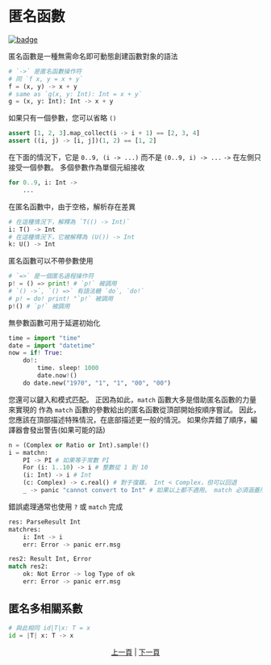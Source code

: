 # 匿名函數

[![badge](https://img.shields.io/endpoint.svg?url=https%3A%2F%2Fgezf7g7pd5.execute-api.ap-northeast-1.amazonaws.com%2Fdefault%2Fsource_up_to_date%3Fowner%3Derg-lang%26repos%3Derg%26ref%3Dmain%26path%3Ddoc/EN/syntax/21_lambda.md%26commit_hash%3D06f8edc9e2c0cee34f6396fd7c64ec834ffb5352)](https://gezf7g7pd5.execute-api.ap-northeast-1.amazonaws.com/default/source_up_to_date?owner=erg-lang&repos=erg&ref=main&path=doc/EN/syntax/21_lambda.md&commit_hash=06f8edc9e2c0cee34f6396fd7c64ec834ffb5352)

匿名函數是一種無需命名即可動態創建函數對象的語法

```python
# `->` 是匿名函數操作符
# 同 `f x, y = x + y`
f = (x, y) -> x + y
# same as `g(x, y: Int): Int = x + y`
g = (x, y: Int): Int -> x + y
```

如果只有一個參數，您可以省略 `()`

```python
assert [1, 2, 3].map_collect(i -> i + 1) == [2, 3, 4]
assert ((i, j) -> [i, j])(1, 2) == [1, 2]
```

在下面的情況下，它是 `0..9, (i -> ...)` 而不是 `(0..9, i) -> ...`
`->` 在左側只接受一個參數。 多個參數作為單個元組接收

```python
for 0..9, i: Int ->
    ...
```

在匿名函數中，由于空格，解析存在差異

```python
# 在這種情況下，解釋為 `T(() -> Int)`
i: T() -> Int
# 在這種情況下，它被解釋為 (U()) -> Int
k: U() -> Int
```

匿名函數可以不帶參數使用

```python
# `=>` 是一個匿名過程操作符
p! = () => print! # `p!` 被調用
# `() ->`, `() =>` 有語法糖 `do`, `do!`
# p! = do! print! "`p!` 被調用
p!() # `p!` 被調用
```

無參數函數可用于延遲初始化

```python
time = import "time"
date = import "datetime"
now = if! True:
    do!:
        time. sleep! 1000
        date.now!()
    do date.new("1970", "1", "1", "00", "00")
```

您還可以鍵入和模式匹配。 正因為如此，`match` 函數大多是借助匿名函數的力量來實現的
作為 `match` 函數的參數給出的匿名函數從頂部開始按順序嘗試。 因此，您應該在頂部描述特殊情況，在底部描述更一般的情況。 如果你弄錯了順序，編譯器會發出警告(如果可能的話)

```python
n = (Complex or Ratio or Int).sample!()
i = matchn:
    PI -> PI # 如果等于常數 PI
    For (i: 1..10) -> i # 整數從 1 到 10
    (i: Int) -> i # Int
    (c: Complex) -> c.real() # 對于復雜。 Int < Complex，但可以回退
    _ -> panic "cannot convert to Int" # 如果以上都不適用。 match 必須涵蓋所有模式
```

錯誤處理通常也使用 `?` 或 `match` 完成

```python
res: ParseResult Int
matchres:
    i: Int -> i
    err: Error -> panic err.msg

res2: Result Int, Error
match res2:
    ok: Not Error -> log Type of ok
    err: Error -> panic err.msg
```

## 匿名多相關系數

```python
# 與此相同 id|T|x: T = x
id = |T| x: T -> x
```

<p align='center'>
    <a href='./20_naming_rule.md'>上一頁</a> | <a href='./22_subroutine.md'>下一頁</a>
</p>